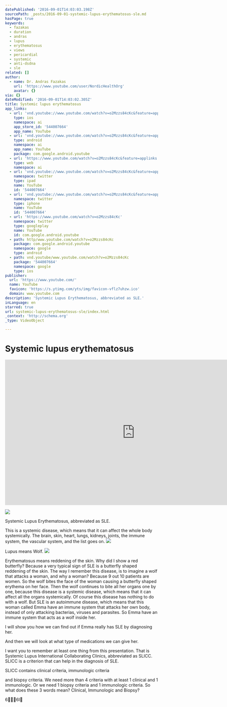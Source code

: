 ```yaml
---
datePublished: '2016-09-01T14:03:03.198Z'
sourcePath: _posts/2016-09-01-systemic-lupus-erythematosus-sle.md
hasPage: true
keywords:
  - fazakas
  - duration
  - andras
  - lupus
  - erythematosus
  - views
  - pericardial
  - systemic
  - anti-dsdna
  - sle
related: []
author:
  - name: Dr. Andras Fazakas
    url: 'https://www.youtube.com/user/NordicHealthOrg'
    avatar: {}
via: {}
dateModified: '2016-09-01T14:03:02.305Z'
title: Systemic lupus erythematosus
app_links:
  - url: 'vnd.youtube://www.youtube.com/watch?v=o2Mzzs84cKc&feature=applinks'
    type: ios
    namespace: ai
    app_store_id: '544007664'
    app_name: YouTube
  - url: 'vnd.youtube://www.youtube.com/watch?v=o2Mzzs84cKc&feature=applinks'
    type: android
    namespace: ai
    app_name: YouTube
    package: com.google.android.youtube
  - url: 'https://www.youtube.com/watch?v=o2Mzzs84cKc&feature=applinks'
    type: web
    namespace: ai
  - url: 'vnd.youtube://www.youtube.com/watch?v=o2Mzzs84cKc&feature=applinks'
    namespace: twitter
    type: ipad
    name: YouTube
    id: '544007664'
  - url: 'vnd.youtube://www.youtube.com/watch?v=o2Mzzs84cKc&feature=applinks'
    namespace: twitter
    type: iphone
    name: YouTube
    id: '544007664'
  - url: 'https://www.youtube.com/watch?v=o2Mzzs84cKc'
    namespace: twitter
    type: googleplay
    name: YouTube
    id: com.google.android.youtube
  - path: http/www.youtube.com/watch?v=o2Mzzs84cKc
    package: com.google.android.youtube
    namespace: google
    type: android
  - path: vnd.youtube/www.youtube.com/watch?v=o2Mzzs84cKc
    package: '544007664'
    namespace: google
    type: ios
publisher:
  url: 'https://www.youtube.com/'
  name: YouTube
  favicon: 'https://s.ytimg.com/yts/img/favicon-vflz7uhzw.ico'
  domain: www.youtube.com
description: 'Systemic Lupus Erythematosus, abbreviated as SLE.'
inLanguage: en
starred: true
url: systemic-lupus-erythematosus-sle/index.html
_context: 'http://schema.org'
_type: VideoObject

---
```

# Systemic lupus erythematosus

<iframe src="https://cdn.embedly.com/widgets/media.html?src=https%3A%2F%2Fwww.youtube.com%2Fembed%2Fo2Mzzs84cKc%3Ffeature%3Doembed&amp;url=http%3A%2F%2Fwww.youtube.com%2Fwatch%3Fv%3Do2Mzzs84cKc&amp;image=https%3A%2F%2Fi.ytimg.com%2Fvi%2Fo2Mzzs84cKc%2Fhqdefault.jpg&amp;key=b7d04c9b404c499eba89ee7072e1c4f7&amp;type=text%2Fhtml&amp;schema=youtube" width="854" height="480" scrolling="no" frameborder="0" allowfullscreen="" style=""></iframe>

![](https://the-grid-user-content.s3-us-west-2.amazonaws.com/540c03f6-b35b-4d35-b01b-16ff159898c7.jpg)

Systemic Lupus Erythematosus, abbreviated as SLE.

This is a systemic disease, which means that it can affect the whole body systemically. The brain, skin, heart, lungs, kidneys, joints, the immune system, the vascular system, and the list goes on.
![](https://the-grid-user-content.s3-us-west-2.amazonaws.com/149be10b-aa76-4cf6-9057-733b3e24875d.jpg)

Lupus means Wolf.
![](https://the-grid-user-content.s3-us-west-2.amazonaws.com/1fb2532e-e02b-4f46-acd8-c7cabb03fb53.png)

Erythematosus means reddening of the skin. Why did I show a red butterfly? Because a very typical sign of SLE is a butterfly shaped reddening of the skin. The way I remember this disease, is to imagine a wolf that attacks a woman, and why a woman? Because 9 out 10 patients are women. So the wolf bites the face of the woman causing a butterfly shaped erythema on her face. Then the wolf continues to bite all her organs one by one, because this disease is a systemic disease, which means that it can affect all the organs systemically. Of course this disease has nothing to do with a wolf. But SLE is an autoimmune disease, which means that this woman called Emma have an immune system that attacks her own body, instead of only attacking bacterias, viruses and parasites. So Emma have an immune system that acts as a wolf inside her.

I will show you how we can find out if Emma really has SLE by diagnosing her.

And then we will look at what type of medications we can give her.

I want you to remember at least one thing from this presentation. That is Systemic Lupus International Collaborating Clinics, abbreviated as SLICC. SLICC is a criterion that can help in the diagnosis of SLE.

SLICC contains clinical criteria, immunologic criteria

and biopsy criteria. We need more than 4 criteria with at least 1 clinical and 1 immunologic. Or we need 1 biopsy criteria and 1 immunologic criteria. So what does these 3 words mean? Clinical, Immunologic and Biopsy?

66I